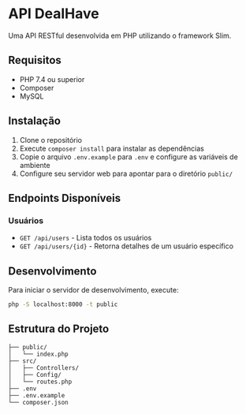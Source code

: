 # API DealHave

Uma API RESTful desenvolvida em PHP utilizando o framework Slim.

## Requisitos

- PHP 7.4 ou superior
- Composer
- MySQL

## Instalação

1. Clone o repositório
2. Execute `composer install` para instalar as dependências
3. Copie o arquivo `.env.example` para `.env` e configure as variáveis de ambiente
4. Configure seu servidor web para apontar para o diretório `public/`

## Endpoints Disponíveis

### Usuários

- `GET /api/users` - Lista todos os usuários
- `GET /api/users/{id}` - Retorna detalhes de um usuário específico

## Desenvolvimento

Para iniciar o servidor de desenvolvimento, execute:

```bash
php -S localhost:8000 -t public
```

## Estrutura do Projeto

```
├── public/
│   └── index.php
├── src/
│   ├── Controllers/
│   ├── Config/
│   └── routes.php
├── .env
├── .env.example
└── composer.json
```